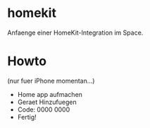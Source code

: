 # homekit
Anfaenge einer HomeKit-Integration im Space.

# Howto
(nur fuer iPhone momentan...)
- Home app aufmachen
- Geraet Hinzufuegen
- Code: 0000 0000
- Fertig!

